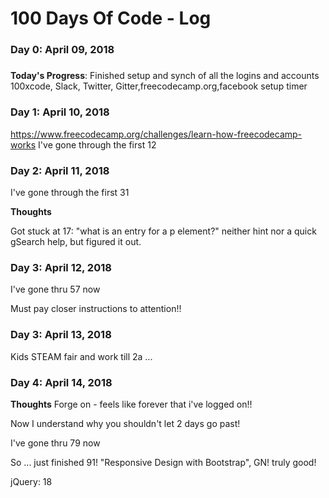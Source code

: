 # 100 Days Of Code - Log

### Day 0: April 09, 2018
##### 

**Today's Progress**: Finished setup and synch of all the logins and accounts
100xcode, Slack, Twitter, Gitter,freecodecamp.org,facebook
setup timer

### Day 1:  April 10, 2018
https://www.freecodecamp.org/challenges/learn-how-freecodecamp-works
I've gone through the first 12

### Day 2:  April 11, 2018
I've gone through the first 31

**Thoughts** 

Got stuck at 17: "what is an entry for a p element?"
neither hint nor a quick gSearch help, but figured it out.

### Day 3:  April 12, 2018
I've gone thru 57 now

Must pay closer instructions to attention!!

### Day 3:  April 13, 2018
Kids STEAM fair and work till 2a  ...

### Day 4:  April 14, 2018
**Thoughts** 
Forge on - feels like forever that i've logged on!! 

Now I understand why you shouldn't let 2 days go past!

I've gone thru 79 now

So ... just finished 91! "Responsive Design with Bootstrap", GN! truly good!

jQuery: 18
